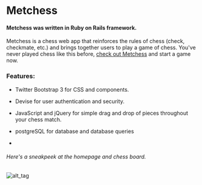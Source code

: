 # Metchess

#### Metchess was written in Ruby on Rails framework.

Metchess is a chess web app that reinforces the rules of chess (check, checkmate, etc.) and brings together users to play a game of chess. You've never played chess like this before, [check out Metchess](https://methodologistsplaychess.herokuapp.com/) and start a game now.

### Features:

* Twitter Bootstrap 3 for CSS and components.

* Devise for user authentication and security.

* JavaScript and jQuery for simple drag and drop of pieces throughout your chess match.

* postgreSQL for database and database queries 

* 

###### Here's a sneakpeek at the homepage and chess board.
![alt_tag]()